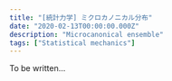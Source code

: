 ```yaml
---
title: "[統計力学] ミクロカノニカル分布"
date: "2020-02-13T00:00:00.000Z"
description: "Microcanonical ensemble"
tags: ["Statistical mechanics"]
---
```


To be written...